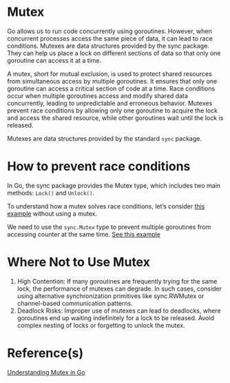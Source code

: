 # Mutex
Go allows us to run code concurrently using goroutines. However, when concurrent processes access the same piece of data, it can lead to race conditions. Mutexes are data structures provided by the sync package. They can help us place a lock on different sections of data so that only one goroutine can access it at a time.

A mutex, short for mutual exclusion, is used to protect shared resources from simultaneous access by multiple goroutines. It ensures that only one goroutine can access a critical section of code at a time. Race conditions occur when multiple goroutines access and modify shared data concurrently, leading to unpredictable and erroneous behavior. Mutexes prevent race conditions by allowing only one goroutine to acquire the lock and access the shared resource, while other goroutines wait until the lock is released.

Mutexes are data structures provided by the standard `sync` package.

# How to prevent race conditions

In Go, the sync package provides the Mutex type, which includes two main methods: `Lock()` and `Unlock()`.

To understand how a mutex solves race conditions, let’s consider [this example](./examples/race-condition/main.go) without using a mutex.

We need to use the `sync.Mutex` type to prevent multiple goroutines from accessing counter at the same time. [See this example](./examples/fix-race-condition-with-mutex/main.go)

# Where Not to Use Mutex
1. High Contention: If many goroutines are frequently trying for the same lock, the performance of mutexes can degrade. In such cases, consider using alternative synchronization primitives like sync.RWMutex or channel-based communication patterns.
2. Deadlock Risks: Improper use of mutexes can lead to deadlocks, where goroutines end up waiting indefinitely for a lock to be released. Avoid complex nesting of locks or forgetting to unlock the mutex.

# Reference(s)

[Understanding Mutex in Go](https://kamnagarg-10157.medium.com/understanding-mutex-in-go-5f41199085b9)